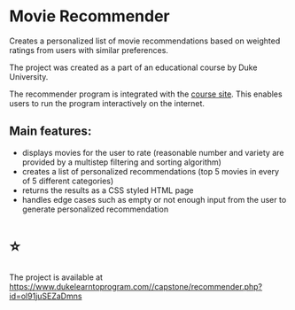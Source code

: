 # Movie Recommender

Creates a personalized list of movie recommendations based on weighted ratings from users with similar preferences.

The project was created as a part of an educational course by Duke University.

The recommender program is integrated with the [course site](http://www.dukelearntoprogram.com/capstone/upload.php). 
This enables users to run the program interactively on the internet.

## Main features:

* displays movies for the user to rate 
  (reasonable number and variety are provided by a multistep filtering and sorting algorithm)
* creates a list of personalized recommendations (top 5 movies in every of 5 different categories)
* returns the results as a CSS styled HTML page
* handles edge cases such as empty or not enough input from the user to generate personalized recommendation

# ⭐️
The project is available at https://www.dukelearntoprogram.com//capstone/recommender.php?id=ol91juSEZaDmns